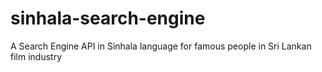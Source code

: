 # sinhala-search-engine
A Search Engine API in Sinhala language for famous people in Sri Lankan film industry
